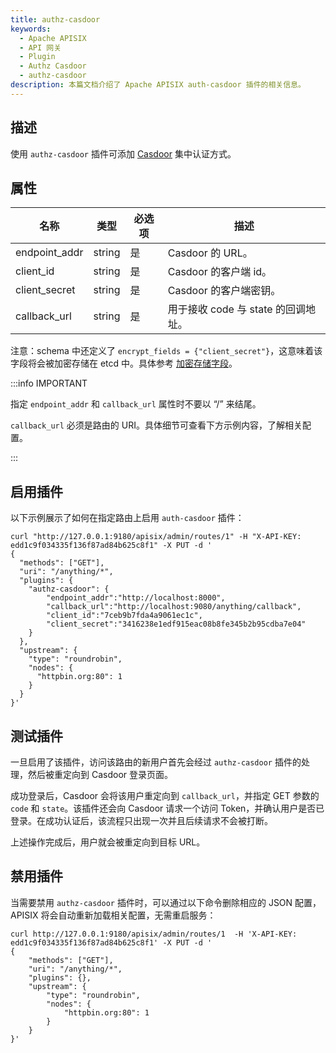 ```yaml
---
title: authz-casdoor
keywords:
  - Apache APISIX
  - API 网关
  - Plugin
  - Authz Casdoor
  - authz-casdoor
description: 本篇文档介绍了 Apache APISIX auth-casdoor 插件的相关信息。
---
```


<!--
#
# Licensed to the Apache Software Foundation (ASF) under one or more
# contributor license agreements.  See the NOTICE file distributed with
# this work for additional information regarding copyright ownership.
# The ASF licenses this file to You under the Apache License, Version 2.0
# (the "License"); you may not use this file except in compliance with
# the License.  You may obtain a copy of the License at
#
#     http://www.apache.org/licenses/LICENSE-2.0
#
# Unless required by applicable law or agreed to in writing, software
# distributed under the License is distributed on an "AS IS" BASIS,
# WITHOUT WARRANTIES OR CONDITIONS OF ANY KIND, either express or implied.
# See the License for the specific language governing permissions and
# limitations under the License.
#
-->

## 描述

使用 `authz-casdoor` 插件可添加 [Casdoor](https://casdoor.org/) 集中认证方式。

## 属性

| 名称          | 类型   | 必选项 | 描述                                  |
|---------------|--------|----------|----------------------------------------------|
| endpoint_addr | string | 是     | Casdoor 的 URL。                           |
| client_id     | string | 是     | Casdoor 的客户端 id。                      |
| client_secret | string | 是     | Casdoor 的客户端密钥。                 |
| callback_url  | string | 是     | 用于接收 code 与 state 的回调地址。 |

注意：schema 中还定义了 `encrypt_fields = {"client_secret"}`，这意味着该字段将会被加密存储在 etcd 中。具体参考 [加密存储字段](../plugin-develop.md#加密存储字段)。

:::info IMPORTANT

指定 `endpoint_addr` 和 `callback_url` 属性时不要以 “/” 来结尾。

`callback_url` 必须是路由的 URI。具体细节可查看下方示例内容，了解相关配置。

:::

## 启用插件

以下示例展示了如何在指定路由上启用 `auth-casdoor` 插件：

```shell
curl "http://127.0.0.1:9180/apisix/admin/routes/1" -H "X-API-KEY: edd1c9f034335f136f87ad84b625c8f1" -X PUT -d '
{
  "methods": ["GET"],
  "uri": "/anything/*",
  "plugins": {
    "authz-casdoor": {
        "endpoint_addr":"http://localhost:8000",
        "callback_url":"http://localhost:9080/anything/callback",
        "client_id":"7ceb9b7fda4a9061ec1c",
        "client_secret":"3416238e1edf915eac08b8fe345b2b95cdba7e04"
    }
  },
  "upstream": {
    "type": "roundrobin",
    "nodes": {
      "httpbin.org:80": 1
    }
  }
}'
```

## 测试插件

一旦启用了该插件，访问该路由的新用户首先会经过 `authz-casdoor` 插件的处理，然后被重定向到 Casdoor 登录页面。

成功登录后，Casdoor 会将该用户重定向到 `callback_url`，并指定 GET 参数的 `code` 和 `state`。该插件还会向 Casdoor 请求一个访问 Token，并确认用户是否已登录。在成功认证后，该流程只出现一次并且后续请求不会被打断。

上述操作完成后，用户就会被重定向到目标 URL。

## 禁用插件

当需要禁用 `authz-casdoor` 插件时，可以通过以下命令删除相应的 JSON 配置，APISIX 将会自动重新加载相关配置，无需重启服务：

```shell
curl http://127.0.0.1:9180/apisix/admin/routes/1  -H 'X-API-KEY: edd1c9f034335f136f87ad84b625c8f1' -X PUT -d '
{
    "methods": ["GET"],
    "uri": "/anything/*",
    "plugins": {},
    "upstream": {
        "type": "roundrobin",
        "nodes": {
            "httpbin.org:80": 1
        }
    }
}'
```
